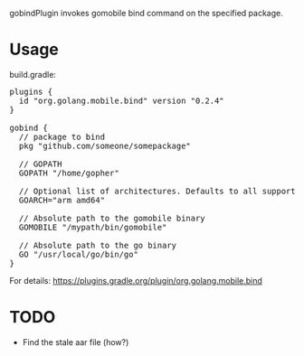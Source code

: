 gobindPlugin invokes gomobile bind command on the specified package.

# Usage

build.gradle:
<pre>
plugins {
  id "org.golang.mobile.bind" version "0.2.4"
}

gobind {
  // package to bind
  pkg "github.com/someone/somepackage"

  // GOPATH
  GOPATH "/home/gopher"

  // Optional list of architectures. Defaults to all supported architectures.
  GOARCH="arm amd64"

  // Absolute path to the gomobile binary
  GOMOBILE "/mypath/bin/gomobile"

  // Absolute path to the go binary
  GO "/usr/local/go/bin/go"
}
</pre>

For details:
https://plugins.gradle.org/plugin/org.golang.mobile.bind

# TODO

* Find the stale aar file (how?)
